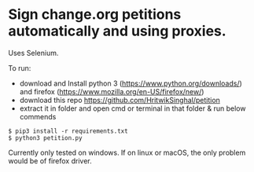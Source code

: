 # Sign change.org petitions automatically and using proxies.
Uses Selenium.

To run: 
- download and Install python 3 (https://www.python.org/downloads/) and firefox (https://www.mozilla.org/en-US/firefox/new/)
- download this repo https://github.com/HritwikSinghal/petition
- extract it in folder and open cmd or terminal in that folder & run below commends

```
$ pip3 install -r requirements.txt
$ python3 petition.py
```
Currently only tested on windows. If on linux or macOS, the only problem would be of firefox driver.
